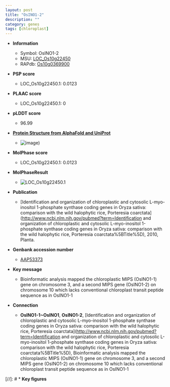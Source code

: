 ```yaml
---
layout: post
title: "OsINO1-2"
description: ""
category: genes
tags: [chloroplast]
---
```


* **Information**  
    + Symbol: OsINO1-2  
    + MSU: [LOC_Os10g22450](http://rice.plantbiology.msu.edu/cgi-bin/ORF_infopage.cgi?orf=LOC_Os10g22450)  
    + RAPdb: [Os10g0369900](http://rapdb.dna.affrc.go.jp/viewer/gbrowse_details/irgsp1?name=Os10g0369900)  

* **PSP score**  
    + LOC_Os10g22450.1: 0.0123 

* **PLAAC score**  
    + LOC_Os10g22450.1: 0 

* **pLDDT score**
    + 96.99

* **[Protein Structure from AlphaFold and UniProt](https://www.uniprot.org/uniprotkb/Q8S5N2/entry#structure)**
    + ![image](https://ricepsp.github.io/images/Q8/AF-Q8S5N2-F1.png))

* **MolPhase score**
    + LOC_Os10g22450.1: 0.0123

* **MolPhaseResult**
    + ![LOC_Os10g22450.1](https://ricepsp.github.io/pictures/LOC_Os10g/LOC_Os10g22450.1.png)

* **Publication**  
    + [Identification and organization of chloroplastic and cytosolic L-myo-inositol 1-phosphate synthase coding genes in Oryza sativa: comparison with the wild halophytic rice, Porteresia coarctata](http://www.ncbi.nlm.nih.gov/pubmed?term=Identification and organization of chloroplastic and cytosolic L-myo-inositol 1-phosphate synthase coding genes in Oryza sativa: comparison with the wild halophytic rice, Porteresia coarctata%5BTitle%5D), 2010, Planta.

* **Genbank accession number**  
    + [AAP53373](http://www.ncbi.nlm.nih.gov/nuccore/AAP53373)

* **Key message**  
    + Bioinformatic analysis mapped the chloroplastic MIPS (OsINO1-1) gene on chromosome 3, and a second MIPS gene (OsINO1-2) on chromosome 10 which lacks conventional chloroplast transit peptide sequence as in OsINO1-1

* **Connection**  
    + __OsINO1-1~OsINO1__, __OsINO1-2__, [Identification and organization of chloroplastic and cytosolic L-myo-inositol 1-phosphate synthase coding genes in Oryza sativa: comparison with the wild halophytic rice, Porteresia coarctata](http://www.ncbi.nlm.nih.gov/pubmed?term=Identification and organization of chloroplastic and cytosolic L-myo-inositol 1-phosphate synthase coding genes in Oryza sativa: comparison with the wild halophytic rice, Porteresia coarctata%5BTitle%5D), Bioinformatic analysis mapped the chloroplastic MIPS (OsINO1-1) gene on chromosome 3, and a second MIPS gene (OsINO1-2) on chromosome 10 which lacks conventional chloroplast transit peptide sequence as in OsINO1-1

[//]: # * **Key figures**  


